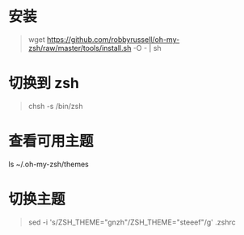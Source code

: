 
# 安装
> wget https://github.com/robbyrussell/oh-my-zsh/raw/master/tools/install.sh -O - | sh

# 切换到 zsh
> chsh -s /bin/zsh

# 查看可用主题
ls ~/.oh-my-zsh/themes

# 切换主题
> sed -i 's/ZSH_THEME="gnzh"/ZSH_THEME="steeef"/g'  .zshrc
